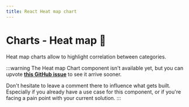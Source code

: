 ```yaml
---
title: React Heat map chart
---
```


# Charts - Heat map 🚧

<p class="description">Heat map charts allow to highlight correlation between categories.</p>

:::warning
The Heat map Chart component isn't available yet, but you can upvote [**this GitHub issue**](https://github.com/mui/mui-x/issues/7926) to see it arrive sooner.

Don't hesitate to leave a comment there to influence what gets built.
Especially if you already have a use case for this component, or if you're facing a pain point with your current solution.
:::
